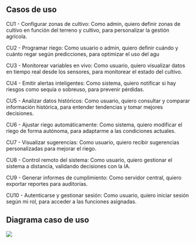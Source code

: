 ## Casos de uso
CU1 - Configurar zonas de cultivo:
Como admin, quiero definir zonas de cultivo en función del terreno y cultivo,
para personalizar la gestión agrícola.

CU2 - Programar riego:
Como usuario o admin, quiero definir cuándo y cuánto regar según predicciones, para optimizar el uso del agu

CU3 - Monitorear variables en vivo:
Como usuario, quiero visualizar datos en tiempo real desde los sensores, para monitorear el estado del cultivo.

CU4 - Emitir alertas inteligentes:
Como sistema, quiero notificar si hay riesgos como sequía o sobreuso, para prevenir pérdidas.

CU5 - Analizar datos históricos:
Como usuario, quiero consultar y comparar información histórica, para entender tendencias y tomar mejores decisiones.

CU6 - Ajustar riego automáticamente:
Como sistema, quiero modificar el riego de forma autónoma, para adaptarme a las condiciones actuales.

CU7 - Visualizar sugerencias:
Como usuario, quiero recibir sugerencias personalizadas para mejorar el riego.

CU8 - Control remoto del sistema:
Como usuario, quiero gestionar el sistema a distancia, validando decisiones con la IA.

CU9 - Generar informes de cumplimiento:
Como servidor central, quiero exportar reportes para auditorías.

CU10 - Autenticarse y gestionar sesión:
Como usuario, quiero iniciar sesión según mi rol, para acceder a las funciones asignadas.

## Diagrama caso de uso

<img src="../img/casoUso.svg"/>
